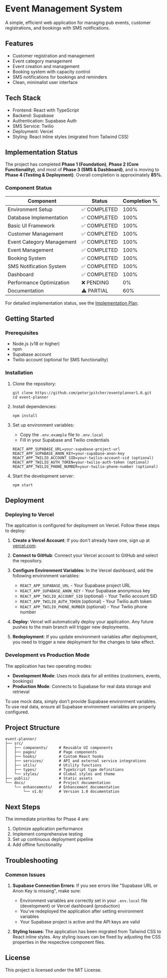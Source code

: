 # Event Management System

A simple, efficient web application for managing pub events, customer registrations, and bookings with SMS notifications.

## Features

- Customer registration and management
- Event category management
- Event creation and management
- Booking system with capacity control
- SMS notifications for bookings and reminders
- Clean, minimalist user interface

## Tech Stack

- Frontend: React with TypeScript
- Backend: Supabase
- Authentication: Supabase Auth
- SMS Service: Twilio
- Deployment: Vercel
- Styling: React inline styles (migrated from Tailwind CSS)

## Implementation Status

The project has completed **Phase 1 (Foundation)**, **Phase 2 (Core Functionality)**, and most of **Phase 3 (SMS & Dashboard)**, and is moving to **Phase 4 (Testing & Deployment)**. Overall completion is approximately **85%**.

### Component Status

| Component | Status | Completion % |
|-----------|--------|--------------|
| Environment Setup | ✅ COMPLETED | 100% |
| Database Implementation | ✅ COMPLETED | 100% |
| Basic UI Framework | ✅ COMPLETED | 100% |
| Customer Management | ✅ COMPLETED | 100% |
| Event Category Management | ✅ COMPLETED | 100% |
| Event Management | ✅ COMPLETED | 100% |
| Booking System | ✅ COMPLETED | 100% |
| SMS Notification System | ✅ COMPLETED | 100% |
| Dashboard | ✅ COMPLETED | 100% |
| Performance Optimization | ❌ PENDING | 0% |
| Documentation | ⚠️ PARTIAL | 60% |

For detailed implementation status, see the [Implementation Plan](./docs/enhancements/v1.0/implementation-plan.md).

## Getting Started

### Prerequisites

- Node.js (v18 or higher)
- npm
- Supabase account
- Twilio account (optional for SMS functionality)

### Installation

1. Clone the repository:
   ```
   git clone https://github.com/peterjpitcher/eventplanner1.0.git
   cd event-planner
   ```

2. Install dependencies:
   ```
   npm install
   ```

3. Set up environment variables:
   - Copy the `.env.example` file to `.env.local`
   - Fill in your Supabase and Twilio credentials

   ```
   REACT_APP_SUPABASE_URL=your-supabase-project-url
   REACT_APP_SUPABASE_ANON_KEY=your-supabase-anon-key
   REACT_APP_TWILIO_ACCOUNT_SID=your-twilio-account-sid (optional)
   REACT_APP_TWILIO_AUTH_TOKEN=your-twilio-auth-token (optional)
   REACT_APP_TWILIO_PHONE_NUMBER=your-twilio-phone-number (optional)
   ```

4. Start the development server:
   ```
   npm start
   ```

## Deployment

### Deploying to Vercel

The application is configured for deployment on Vercel. Follow these steps to deploy:

1. **Create a Vercel Account**: If you don't already have one, sign up at [vercel.com](https://vercel.com).

2. **Connect to GitHub**: Connect your Vercel account to GitHub and select the repository.

3. **Configure Environment Variables**: In the Vercel dashboard, add the following environment variables:
   - `REACT_APP_SUPABASE_URL` - Your Supabase project URL
   - `REACT_APP_SUPABASE_ANON_KEY` - Your Supabase anonymous key
   - `REACT_APP_TWILIO_ACCOUNT_SID` (optional) - Your Twilio account SID
   - `REACT_APP_TWILIO_AUTH_TOKEN` (optional) - Your Twilio auth token
   - `REACT_APP_TWILIO_PHONE_NUMBER` (optional) - Your Twilio phone number

4. **Deploy**: Vercel will automatically deploy your application. Any future pushes to the main branch will trigger new deployments.

5. **Redeployment**: If you update environment variables after deployment, you need to trigger a new deployment for the changes to take effect.

### Development vs Production Mode

The application has two operating modes:

- **Development Mode**: Uses mock data for all entities (customers, events, bookings)
- **Production Mode**: Connects to Supabase for real data storage and retrieval

To use mock data, simply don't provide Supabase environment variables. To use real data, ensure all Supabase environment variables are properly configured.

## Project Structure

```
event-planner/
├── src/
│   ├── components/     # Reusable UI components
│   ├── pages/          # Page components
│   ├── hooks/          # Custom React hooks
│   ├── services/       # API and external service integrations
│   ├── utils/          # Utility functions
│   ├── types/          # TypeScript type definitions
│   └── styles/         # Global styles and theme
├── public/             # Static assets
└── docs/               # Project documentation
    └── enhancements/   # Enhancement documentation
        └── v1.0/       # Version 1.0 documentation
```

## Next Steps

The immediate priorities for Phase 4 are:

1. Optimize application performance
2. Implement comprehensive testing
3. Set up continuous deployment pipeline
4. Add offline functionality

## Troubleshooting

### Common Issues

1. **Supabase Connection Errors**: If you see errors like "Supabase URL or Anon Key is missing", make sure:
   - Environment variables are correctly set in your `.env.local` file (development) or Vercel dashboard (production)
   - You've redeployed the application after setting environment variables
   - Your Supabase project is active and the API keys are valid

2. **Styling Issues**: The application has been migrated from Tailwind CSS to React inline styles. Any styling issues can be fixed by adjusting the CSS properties in the respective component files.

## License

This project is licensed under the MIT License.
